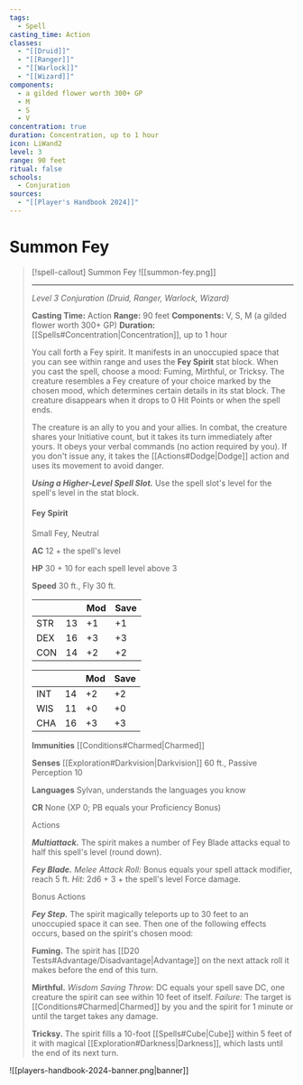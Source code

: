 ```yaml
---
tags:
  - Spell
casting_time: Action
classes:
  - "[[Druid]]"
  - "[[Ranger]]"
  - "[[Warlock]]"
  - "[[Wizard]]"
components:
  - a gilded flower worth 300+ GP
  - M
  - S
  - V
concentration: true
duration: Concentration, up to 1 hour
icon: LiWand2
level: 3
range: 90 feet
ritual: false
schools:
  - Conjuration
sources:
  - "[[Player's Handbook 2024]]"
---
```


# Summon Fey

>[!spell-callout] Summon Fey
>![[summon-fey.png]]
>
>---
>_Level 3 Conjuration (Druid, Ranger, Warlock, Wizard)_
>
>**Casting Time:** Action
>**Range:** 90 feet
>**Components:** V, S, M (a gilded flower worth 300+ GP)
>**Duration:** [[Spells#Concentration\|Concentration]], up to 1 hour
>
>You call forth a Fey spirit. It manifests in an unoccupied space that you can see within range and uses the **Fey Spirit** stat block. When you cast the spell, choose a mood: Fuming, Mirthful, or Tricksy. The creature resembles a Fey creature of your choice marked by the chosen mood, which determines certain details in its stat block. The creature disappears when it drops to 0 Hit Points or when the spell ends.
>
>The creature is an ally to you and your allies. In combat, the creature shares your Initiative count, but it takes its turn immediately after yours. It obeys your verbal commands (no action required by you). If you don't issue any, it takes the [[Actions#Dodge\|Dodge]] action and uses its movement to avoid danger.
>
>**_Using a Higher-Level Spell Slot._** Use the spell slot's level for the spell's level in the stat block.
>
>#### Fey Spirit
>
>Small Fey, Neutral
>
>**AC** 12 + the spell's level
>
>**HP** 30 + 10 for each spell level above 3
>
>**Speed** 30 ft., Fly 30 ft.
>
>|||Mod|Save|
>|---|---|---|---|
>|STR|13|+1|+1|
>|DEX|16|+3|+3|
>|CON|14|+2|+2|
>
>|||Mod|Save|
>|---|---|---|---|
>|INT|14|+2|+2|
>|WIS|11|+0|+0|
>|CHA|16|+3|+3|
>
>**Immunities** [[Conditions#Charmed\|Charmed]]
>
>**Senses** [[Exploration#Darkvision\|Darkvision]] 60 ft., Passive Perception 10
>
>**Languages** Sylvan, understands the languages you know
>
>**CR** None (XP 0; PB equals your Proficiency Bonus)
>
>Actions
>
>**_Multiattack._** The spirit makes a number of Fey Blade attacks equal to half this spell's level (round down).
>
>**_Fey Blade._** _Melee Attack Roll:_ Bonus equals your spell attack modifier, reach 5 ft. _Hit:_ 2d6 + 3 + the spell's level Force damage.
>
>Bonus Actions
>
>**_Fey Step._** The spirit magically teleports up to 30 feet to an unoccupied space it can see. Then one of the following effects occurs, based on the spirit's chosen mood:
>
>**Fuming.** The spirit has [[D20 Tests#Advantage/Disadvantage\|Advantage]] on the next attack roll it makes before the end of this turn.
>
>**Mirthful.** _Wisdom Saving Throw:_ DC equals your spell save DC, one creature the spirit can see within 10 feet of itself. _Failure:_ The target is [[Conditions#Charmed\|Charmed]] by you and the spirit for 1 minute or until the target takes any damage.
>
>**Tricksy.** The spirit fills a 10-foot [[Spells#Cube\|Cube]] within 5 feet of it with magical [[Exploration#Darkness\|Darkness]], which lasts until the end of its next turn.


![[players-handbook-2024-banner.png|banner]]
